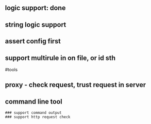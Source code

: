 ## logic support: done
## string logic support
## assert config first

## support multirule in on file, or id sth

#tools

## proxy - check request, trust request in server
## command line tool
    ### support command output
    ### support http request check